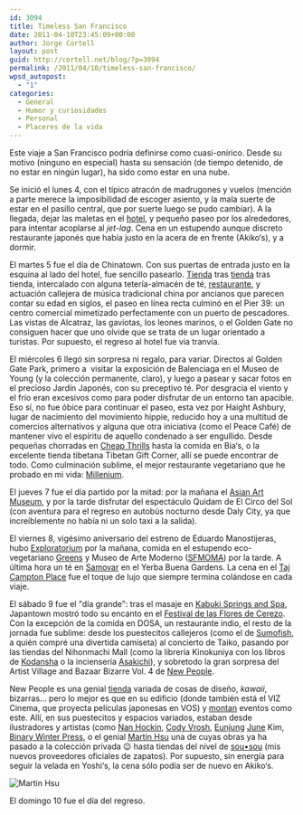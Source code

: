 ```yaml
---
id: 3094
title: Timeless San Francisco
date: 2011-04-10T23:45:09+00:00
author: Jorge Cortell
layout: post
guid: http://cortell.net/blog/?p=3094
permalink: /2011/04/10/timeless-san-francisco/
wpsd_autopost:
  - "1"
categories:
  - General
  - Humor y curiosidades
  - Personal
  - Placeres de la vida
---
```

Este viaje a San Francisco podría definirse como cuasi-onírico. Desde su motivo (ninguno en especial) hasta su sensación (de tiempo detenido, de no estar en ningún lugar), ha sido como estar en una nube.

Se inició el lunes 4, con el típico atracón de madrugones y vuelos (mención a parte merece la imposibilidad de escoger asiento, y la mala suerte de estar en el pasillo central, que por suerte luego se pudo cambiar). A la llegada, dejar las maletas en el [hotel](http://www.theorchardgardenhotel.com/), y pequeño paseo por los alrededores, para intentar acoplarse al _jet-lag_. Cena en un estupendo aunque discreto restaurante japonés que había justo en la acera de en frente (Akiko‘s), y a dormir.

El martes 5 fue el día de Chinatown. Con sus puertas de entrada justo en la esquina al lado del hotel, fue sencillo pasearlo. [Tienda](http://www.cantonbazaar.com) tras [tienda](http://www.asianimage.com) tras tienda, intercalado con alguna tetería-almacén de té, [restaurante](http://www.rnglounge.com), y actuación callejera de música tradicional china por ancianos que parecen contar su edad en siglos, el paseo en línea recta culminó en el Pier 39: un centro comercial mimetizado perfectamente con un puerto de pescadores. Las vistas de Alcatraz, las gaviotas, los leones marinos, o el Golden Gate no consiguen hacer que uno olvide que se trata de un lugar orientado a turistas. Por supuesto, el regreso al hotel fue via tranvía.

El miércoles 6 llegó sin sorpresa ni regalo, para variar. Directos al Golden Gate Park, primero a  visitar la exposición de Balenciaga en el Museo de Young (y la colección permanente, claro), y luego a pasear y sacar fotos en el precioso Jardín Japonés, con su preceptivo té. Por desgracia el viento y el frío eran excesivos como para poder disfrutar de un entorno tan apacible. Eso sí, no fue óbice para continuar el paseo, esta vez por Haight Ashbury, lugar de nacimiento del movimiento hippie, reducido hoy a una multitud de comercios alternativos y alguna que otra iniciativa (como el Peace Café) de mantener vivo el espíritu de aquello condenado a ser engullido. Desde pequeñas chorradas en [Cheap Thrills](http://www.thrillomatic.com) hasta la comida en Bia‘s, o la excelente tienda tibetana Tibetan Gift Corner, allí se puede encontrar de todo. Como culminación sublime, el mejor restaurante vegetariano que he probado en mi vida: [Millenium](http://www.millenniumrestaurant.com).

El jueves 7 fue el día partido por la mitad: por la mañana el [Asian Art Museum](http://www.asianart.org/), y por la tarde disfrutar del espectáculo Quidam de El Circo del Sol (con aventura para el regreso en autobús nocturno desde Daly City, ya que increíblemente no había ni un solo taxi a la salida).

El viernes 8, vigésimo aniversario del estreno de Eduardo Manostijeras, hubo [Exploratorium](http://www.exploratorium.edu) por la mañana, comida en el estupendo eco-vegetariano [Greens](http://www.greensrestaurant.com/) y Museo de Arte Moderno ([SFMOMA](http://www.sfmoma.org/)) por la tarde. A última hora un té en [Samovar](http://samovarlife.com/) en el Yerba Buena Gardens. La cena en el [Taj Campton Place](http://www.tajhotels.com/Luxury/Taj%20Campton%20Place,San%20Francisco/dining.asp) fue el toque de lujo que siempre termina colándose en cada viaje.

El sábado 9 fue el "día grande": tras el masaje en [Kabuki Springs and Spa](http://www.kabukisprings.com/), Japantown mostró todo su encanto en el [Festival de las Flores de Cerezo](http://www.sanfranciscocherryblossom.com). Con la excepción de la comida en DOSA, un restaurante indio, el resto de la jornada fue sublime: desde los puestecitos callejeros (como el de [Sumofish](http://big-sumo.com/), a quién compré una divertida camiseta) al concierto de Taiko, pasando por las tiendas del Nihonmachi Mall (como la librería Kinokuniya con los libros de [Kodansha](http://www.kodansha-intl.com/) o la inciensería [Asakichi](http://asakichi.com/)), y sobretodo la gran sorpresa del Artist Village and Bazaar Bizarre Vol. 4 de [New People](http://www.newpeopleworld.com/).

New People es una genial [tienda](http://store.newpeopleworld.com/) variada de cosas de diseño, _kawaii_, bizarras... pero lo mejor es que en su edificio (donde también está el VIZ Cinema, que proyecta películas japonesas en VOS) y [montan](http://newpeoplestore.blogspot.com/) eventos como este. Allí, en sus puestecitos y espacios variados, estaban desde ilustradores y artistas (como [Nan Hockin](http://nanamation.com/), [Cody Vrosh](http://codyvrosh.com/), [Eunjung](http://hediun.blogspot.com/) [June](http://junesketch.blogspot.com/) Kim, [Binary Winter Press](http://www.etsy.com/shop/binarywinter), o el genial [Martin Hsu](http://martinhsu.com/) una de cuyas obras ya ha pasado a la colección privada 😉 hasta tiendas del nivel de [sou•sou](http://www.sousouus.com/) (mis nuevos proveedores oficiales de zapatos). Por supuesto, sin energía para seguir la velada en Yoshi‘s, la cena sólo podía ser de nuevo en Akiko‘s.

<img class="aligncenter" src="http://www.martinhsu.com/images/art/digital/5_48.jpg" alt="Martin Hsu" />

El domingo 10 fue el día del regreso.